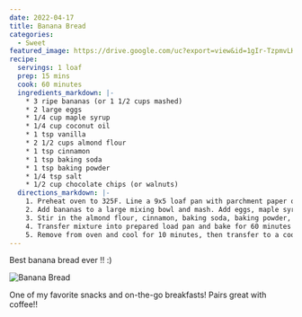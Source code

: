 ```yaml
---
date: 2022-04-17
title: Banana Bread
categories:
  - Sweet
featured_image: https://drive.google.com/uc?export=view&id=1gIr-TzpmvLHsBdOzmvy8b78V3r2nQUuV
recipe:
  servings: 1 loaf
  prep: 15 mins
  cook: 60 minutes
  ingredients_markdown: |-
    * 3 ripe bananas (or 1 1/2 cups mashed)
    * 2 large eggs
    * 1/4 cup maple syrup
    * 1/4 cup coconut oil
    * 1 tsp vanilla
    * 2 1/2 cups almond flour
    * 1 tsp cinnamon
    * 1 tsp baking soda
    * 1 tsp baking powder
    * 1/4 tsp salt
    * 1/2 cup chocolate chips (or walnuts)
  directions_markdown: |-
    1. Preheat oven to 325F. Line a 9x5 loaf pan with parchment paper or spray pan and set aside.
    2. Add bananas to a large mixing bowl and mash. Add eggs, maple syrup, coconut oil, and vanilla. Whisk to combine.
    3. Stir in the almond flour, cinnamon, baking soda, baking powder, and salt just until fully combined. Add chocolate chips.
    4. Transfer mixture into prepared load pan and bake for 60 minutes or until a toothpick center comes out clean.
    5. Remove from oven and cool for 10 minutes, then transfer to a cooling rack, allow to completely cool before slicing.
---
```


Best banana bread ever !! :)

![Banana Bread](https://drive.google.com/uc?export=view&id=12dem49dRVKZ-anSHlm06lDwVQcwWxDfh)

One of my favorite snacks and on-the-go breakfasts! Pairs great with coffee!!
